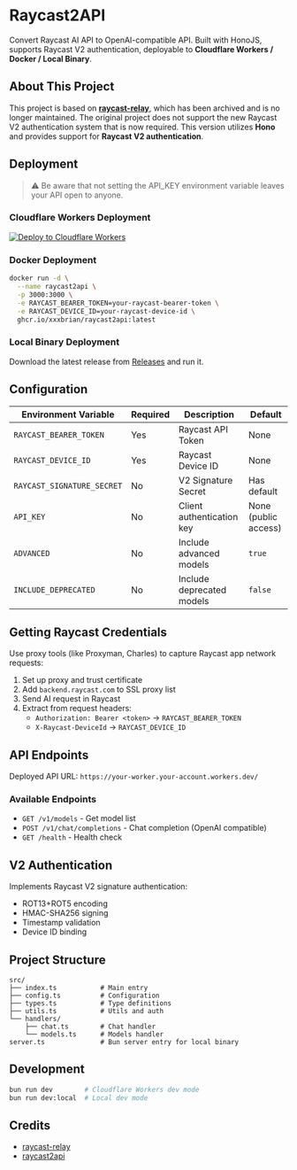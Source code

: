 # Raycast2API

Convert Raycast AI API to OpenAI-compatible API. Built with HonoJS, supports Raycast V2 authentication, deployable to **Cloudflare Workers / Docker / Local Binary**.

## About This Project

This project is based on **[raycast-relay](https://github.com/szcharlesji/raycast-relay)**, which has been archived and is no longer maintained. The original project does not support the new Raycast V2 authentication system that is now required. This version utilizes **Hono** and provides support for **Raycast V2 authentication**.

## Deployment

> ⚠️ Be aware that not setting the API_KEY environment variable leaves your API open to anyone.

### Cloudflare Workers Deployment

[![Deploy to Cloudflare Workers](https://deploy.workers.cloudflare.com/button)](https://deploy.workers.cloudflare.com/?url=https://github.com/xxxbrian/raycast2api)

### Docker Deployment

```bash
docker run -d \
  --name raycast2api \
  -p 3000:3000 \
  -e RAYCAST_BEARER_TOKEN=your-raycast-bearer-token \
  -e RAYCAST_DEVICE_ID=your-raycast-device-id \
  ghcr.io/xxxbrian/raycast2api:latest
```

### Local Binary Deployment

Download the latest release from [Releases](https://github.com/xxxbrian/raycast2api/releases) and run it.

## Configuration

| Environment Variable | Required | Description | Default |
|---------------------|----------|-------------|---------|
| `RAYCAST_BEARER_TOKEN` | Yes | Raycast API Token | None |
| `RAYCAST_DEVICE_ID` | Yes | Raycast Device ID | None |
| `RAYCAST_SIGNATURE_SECRET` | No | V2 Signature Secret | Has default |
| `API_KEY` | No | Client authentication key | None (public access) |
| `ADVANCED` | No | Include advanced models | `true` |
| `INCLUDE_DEPRECATED` | No | Include deprecated models | `false` |

## Getting Raycast Credentials

Use proxy tools (like Proxyman, Charles) to capture Raycast app network requests:

1. Set up proxy and trust certificate
2. Add `backend.raycast.com` to SSL proxy list
3. Send AI request in Raycast
4. Extract from request headers:
   - `Authorization: Bearer <token>` → `RAYCAST_BEARER_TOKEN`
   - `X-Raycast-DeviceId` → `RAYCAST_DEVICE_ID`

## API Endpoints

Deployed API URL: `https://your-worker.your-account.workers.dev/`

### Available Endpoints

- `GET /v1/models` - Get model list
- `POST /v1/chat/completions` - Chat completion (OpenAI compatible)
- `GET /health` - Health check

## V2 Authentication

Implements Raycast V2 signature authentication:
- ROT13+ROT5 encoding
- HMAC-SHA256 signing
- Timestamp validation
- Device ID binding

## Project Structure

```
src/
├── index.ts           # Main entry
├── config.ts          # Configuration
├── types.ts           # Type definitions
├── utils.ts           # Utils and auth
└── handlers/
    ├── chat.ts        # Chat handler
    └── models.ts      # Models handler
server.ts              # Bun server entry for local binary
```

## Development

```bash
bun run dev        # Cloudflare Workers dev mode
bun run dev:local  # Local dev mode
```

## Credits

- [raycast-relay](https://github.com/szcharlesji/raycast-relay)
- [raycast2api](https://github.com/missuo/raycast2api)
